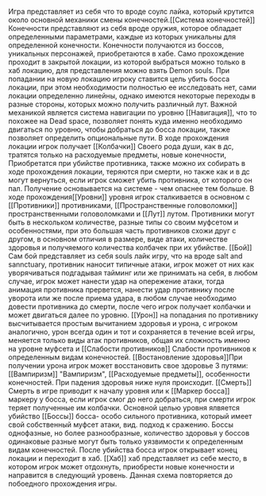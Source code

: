 Игра представляет из себя что то вроде  соулс лайка, который крутится около основной механики смены конечностей.[[Система конечностей]] Конечности представляют из себя вроде оружия, которое обладает определенными параметрами, каждые из которых уникальны для определенной конечности. Конечности получаются из боссов, уникальных персонажей, приобретаются в хабе. Само прохождение проходит в закрытой локации, из которой выбраться можно только в хаб локацию, для представления можно взять Demon souls. При попадании на новую локацию игроку ставится цель убить босса локации, при этом необходимости полностью ее исследовать нет, сами локации определенно линейны, однако имеются некоторые переходы в разные стороны, которых можно получить различный лут. Важной механикой является система навигации по уровню [[Навигация]], что то похожее на Dead space, позволяет понять куда именно необходимо двигаться по уровню, чтобы добраться до босса локации, также позволяет определить опциональные пути.  В ходе прохождения локации игрок получает [[Колбачки]]  Своего рода души, как в дс, тратятся только на расходуемые предметы, новые конечности, Приобретатся при убийстве противника, также можно их собирать в ходе прохождения локации, теряются при смерти, но также как и в дс могут вернуться, если игрок сможет убить противника, от которого он пал. Получение основывается на системе - чем опаснее тем больше. В ходе прохождения[[Уровни]] уровня игрок сталкивается в основном с [[Противники]] противниками, [[Пространственные головоломки]] пространственными головоломками и [[Лут]] лутом. Противники могут быть в нескольком количестве, разные типы со своим муфсетом и особенностями, при это большая часть противников схожи друг с другом, в основном отличия в размере, виде атаки, количестве здоровья и получяемого количества колбачек при их убийстве. [[Бой]] Сам бой представляет из себя souls лайк игру, что на вроде salt and sannctuary, противник наносит типичные атаки, игрок может от них как уворячиваться подгадывая тайминг или же принимать на себя, в любом случае, игрок может нанести удар на опережение атаки, тогда анимация противника прервется, нанести удар противнику после уворота или же после приема удара, в любом случае необходимо довести противника до смерти, после чего игрок получает колбачки и может двигаться далее по уровню. [[Урон]] на попадания по противнику высчитывается простым вычитанием здоровья и урона, с игроком аналогично, урон всегда один и тот и сохраняется в течение всей игры, меняется только виды атак противников, общая их сложность именно на уровне муфсета и [[Слабости противников]] Слабости противников к определенным видам конечностей. [[Востановление здоровья]]При получении урона игрок может восстановить свое здоровье 3 путями: [[Вампиризм]] "Вампиризм", [[Расходуемые предметы]], особенности конечностей. При падения здоровья ниже нуля происходит. [[Смерть]] Смерть в игре приводит к началу уровня или к [[Маркер босса]] маркеру у босса, если игрок смог до него добраться, при смерти игрок теряет полученные им колбачки. Основной целью уровня ялвяется убийство [[Боссы]] босса- особо сильного противника, который имеет свой собственный муфсет атаки, вид. подход к сражению. Боссы однофазные, но более разнообразные, количество здоровья у боссов одинаковые разные могут быть только уязвимости к определенным видам конечностей. После убийства босса игрок открывает конец локации и переходит в хаб. [[Хаб]] хаб представляет из себе место, в котором игрок может отдохнуть, приобрести новые конечности и направится в следующий уровень. Данная схема повторяется до побоедного прохождения игры.